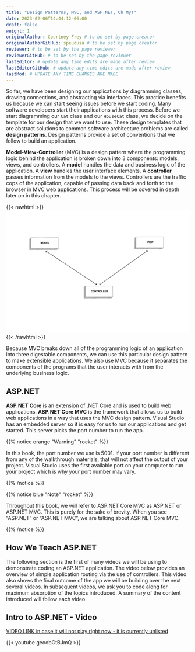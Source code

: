 ```yaml
---
title: "Design Patterns, MVC, and ASP.NET, Oh My!"
date: 2023-02-06T14:44:12-06:00
draft: false
weight: 1
originalAuthor: Courtney Frey # to be set by page creator
originalAuthorGitHub: speudusa # to be set by page creator
reviewer: # to be set by the page reviewer
reviewerGitHub: # to be set by the page reviewer
lastEditor: # update any time edits are made after review
lastEditorGitHub: # update any time edits are made after review
lastMod: # UPDATE ANY TIME CHANGES ARE MADE
---
```


So far, we have been designing our applications by diagramming classes, drawing connections, and abstracting via interfaces. This practice benefits us because we can start seeing issues before we start coding. Many software developers start their applications with this process. Before we start diagramming our `Cat` class and our `HouseCat` class, we decide on the template for our design that we want to use. These design templates that are abstract solutions to common software architecture problems are called **design patterns**. Design patterns provide a set of conventions that we follow to build an application.

**Model-View-Controller** (MVC) is a design pattern where the programming logic behind the application is broken down into 3 components: models, views, and controllers. A **model** handles the data and business logic of the application. A **view** handles the user interface elements. A **controller** passes information from the models to the views. Controllers are the traffic cops of the application, capable of passing data back and forth to the browser in MVC web applications. This process will be covered in depth later on in this chapter.

{{< rawhtml >}}
   <img src="pictures/mvcOverview.png" alt="MVC diagram" />
{{< /rawhtml >}}

Because MVC breaks down all of the programming logic of an application into three digestable components, we can use this particular design pattern to make extensible applications. We also use MVC because it separates the components of the programs that the user interacts with from the underlying business logic.

## ASP.NET

**ASP.NET Core** is an extension of .NET Core and is used to build web applications. **ASP.NET Core MVC** is the framework that allows us to build web applications in a way that uses the MVC design pattern. Visual Studio has an embedded server so it is easy for us to run our applications and get started. This server picks the port number to run the app. 

{{% notice orange "Warning" "rocket" %}} 

   In this book, the port number we use is 5001. If your port number is different from any of the walkthrough materials, that will not affect the output of your project. Visual Studio uses the first available port on your computer to run your project which is why your port number may vary.  

{{% /notice %}}

{{% notice blue "Note" "rocket" %}} 

   Throughout this book, we will refer to ASP.NET Core MVC as ASP.NET or ASP.NET MVC. This is purely for the sake of brevity. When you see “ASP.NET” or “ASP.NET MVC”, we are talking about ASP.NET Core MVC.

{{% /notice %}}

## How We Teach ASP.NET

The following section is the first of many videos we will be using to demonstrate coding an ASP.NET application. The video below provides an overview of simple application routing via the use of controllers. This video also shows the final outcome of the app we will be building over the next several videos. In subsequent videos, we ask you to code along for maximum absorption of the topics introduced. A summary of the content introduced will follow each video.

## Intro to ASP.NET - Video

<!-- TODO: update link once video is unlisted. -->
[VIDEO LINK in case it will not play right now - it is currently unlisted](https://youtu.be/geoobGtBJmQ)

{{< youtube geoobGtBJmQ >}}
